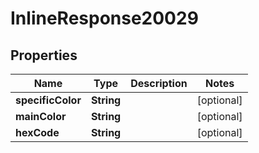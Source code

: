 

# InlineResponse20029

## Properties

Name | Type | Description | Notes
------------ | ------------- | ------------- | -------------
**specificColor** | **String** |  |  [optional]
**mainColor** | **String** |  |  [optional]
**hexCode** | **String** |  |  [optional]




